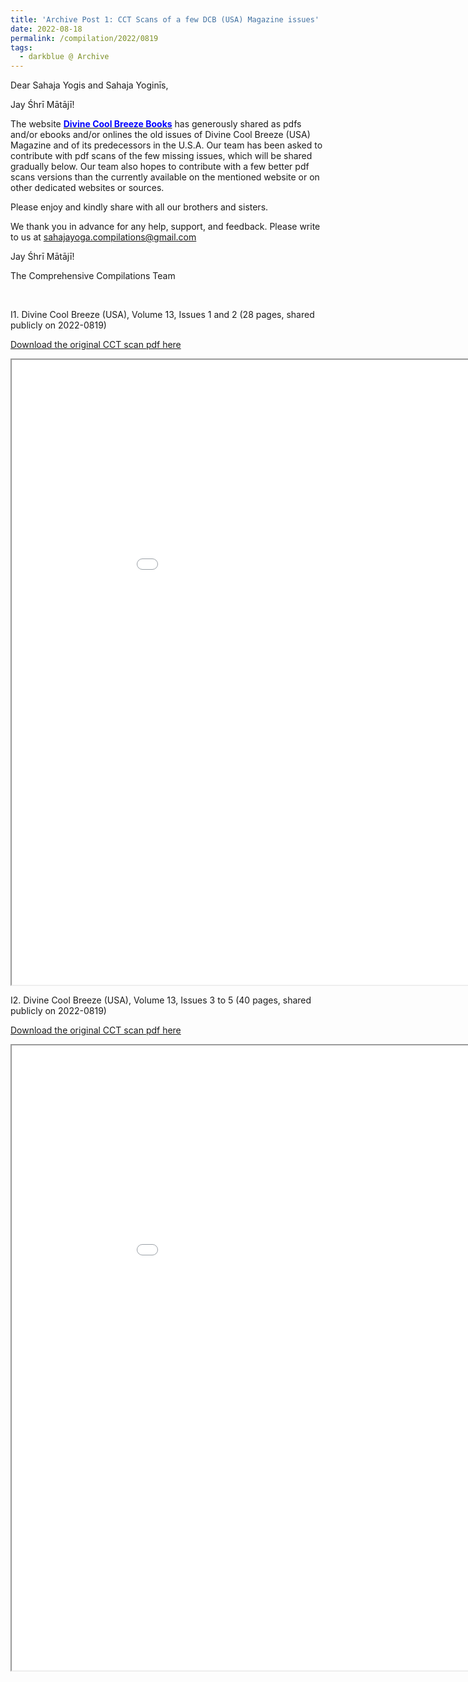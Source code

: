 ```yaml
---
title: 'Archive Post 1: CCT Scans of a few DCB (USA) Magazine issues'
date: 2022-08-18
permalink: /compilation/2022/0819
tags:
  - darkblue @ Archive
---
```


Dear Sahaja Yogis and Sahaja Yoginīs,

Jay Śhrī Mātājī!

The website <a href="https://www.divinecoolbreeze.com/collection/magazines"> <font color="blue"><b>Divine Cool Breeze Books</b></font></a> has generously shared as pdfs and/or ebooks and/or onlines the old issues of Divine Cool Breeze (USA) Magazine and of its predecessors in the U.S.A. Our team has been asked to contribute with pdf scans of the few missing issues, which will be shared gradually below. Our team also hopes to contribute with a few better pdf scans versions than the currently available on the mentioned website or on other dedicated websites or sources. 

Please enjoy and kindly share with all our brothers and sisters.

We thank you in advance for any help, support, and feedback. Please write to us at sahajayoga.compilations@gmail.com

Jay Śhrī Mātājī!

The Comprehensive Compilations Team

<br>

I1. Divine Cool Breeze (USA), Volume 13, Issues 1 and 2 (28 pages, shared publicly on 2022-0819)

[Download the original CCT scan pdf here](https://bit.ly/3pu4xwO)

<iframe src="/pdf/?usedownload=true#/files/DCB_13-1-2-compressed_CCT_Scans_Collection.pdf" width="1000px" height="1000px"></iframe>

<br>

I2. Divine Cool Breeze (USA), Volume 13, Issues 3 to 5 (40 pages, shared publicly on 2022-0819)

[Download the original CCT scan pdf here](https://bit.ly/3Civprf)

<iframe src="/pdf/?usedownload=true#/files/DCB_13-3-5-compressed_CCT_Scans_Collection.pdf" width="1000px" height="1000px"></iframe>